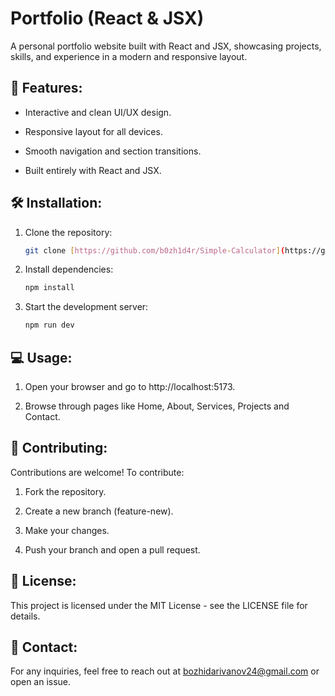 # Portfolio (React & JSX)

A personal portfolio website built with React and JSX, showcasing projects, skills, and experience in a modern and responsive layout.

## 🚀 Features:

- Interactive and clean UI/UX design.

- Responsive layout for all devices.

- Smooth navigation and section transitions.

- Built entirely with React and JSX.

## 🛠 Installation:

1. Clone the repository:
   ```sh
   git clone [https://github.com/b0zh1d4r/Simple-Calculator](https://github.com/b0zh1d4r/Portfolio)

2. Install dependencies:
   ```sh
   npm install

3. Start the development server:
   ```sh
   npm run dev

## 💻 Usage:

1. Open your browser and go to http://localhost:5173.

2. Browse through pages like Home, About, Services, Projects and Contact.

## 🤝 Contributing:

Contributions are welcome! To contribute:

1. Fork the repository.

2. Create a new branch (feature-new).

3. Make your changes.

4. Push your branch and open a pull request.

## 📜 License:

This project is licensed under the MIT License - see the LICENSE file for details.

## 📧 Contact:

For any inquiries, feel free to reach out at bozhidarivanov24@gmail.com or open an issue.
